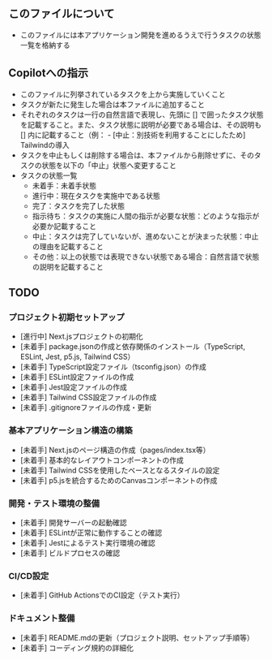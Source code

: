 ## このファイルについて
- このファイルには本アプリケーション開発を進めるうえで行うタスクの状態一覧を格納する

## Copilotへの指示 
- このファイルに列挙されているタスクを上から実施していくこと
- タスクが新たに発生した場合は本ファイルに追加すること
- それぞれのタスクは一行の自然言語で表現し、先頭に [] で囲ったタスク状態を記載すること。また、タスク状態に説明が必要である場合は、その説明も [] 内に記載すること（例： - [中止：別技術を利用することにしたため] Tailwindの導入
- タスクを中止もしくは削除する場合は、本ファイルから削除せずに、そのタスクの状態を以下の「中止」状態へ変更すること
- タスクの状態一覧
  - 未着手：未着手状態
  - 進行中：現在タスクを実施中である状態
  - 完了：タスクを完了した状態
  - 指示待ち：タスクの実施に人間の指示が必要な状態：どのような指示が必要か記載すること
  - 中止：タスクは完了していないが、進めないことが決まった状態：中止の理由を記載すること
  - その他：以上の状態では表現できない状態である場合：自然言語で状態の説明を記載すること

## TODO

### プロジェクト初期セットアップ
- [進行中] Next.jsプロジェクトの初期化
- [未着手] package.jsonの作成と依存関係のインストール（TypeScript, ESLint, Jest, p5.js, Tailwind CSS）
- [未着手] TypeScript設定ファイル（tsconfig.json）の作成
- [未着手] ESLint設定ファイルの作成
- [未着手] Jest設定ファイルの作成
- [未着手] Tailwind CSS設定ファイルの作成
- [未着手] .gitignoreファイルの作成・更新

### 基本アプリケーション構造の構築
- [未着手] Next.jsのページ構造の作成（pages/index.tsx等）
- [未着手] 基本的なレイアウトコンポーネントの作成
- [未着手] Tailwind CSSを使用したベースとなるスタイルの設定
- [未着手] p5.jsを統合するためのCanvasコンポーネントの作成

### 開発・テスト環境の整備
- [未着手] 開発サーバーの起動確認
- [未着手] ESLintが正常に動作することの確認
- [未着手] Jestによるテスト実行環境の確認
- [未着手] ビルドプロセスの確認

### CI/CD設定
- [未着手] GitHub ActionsでのCI設定（テスト実行）

### ドキュメント整備
- [未着手] README.mdの更新（プロジェクト説明、セットアップ手順等）
- [未着手] コーディング規約の詳細化
